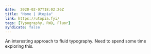 ```yaml
---
date:  2020-02-07T18:02:26Z
title: "Home | Utopia"
link: https://utopia.fyi/
tags: [Typography, RWD, Fluor]
syndicate: false
---
```

An interesting approach to fluid typography. Need to spend some time exploring this. 

